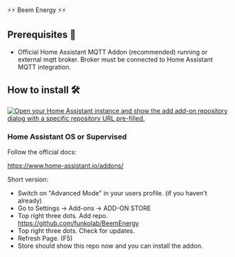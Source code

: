 ⚡️⚡️ Beem Energy ⚡️⚡️




## Prerequisites 📃

- Official Home Assistant MQTT Addon (recommended) running or external mqtt broker. Broker must be connected to Home Assistant MQTT integration.

## How to install 🛠️

[![Open your Home Assistant instance and show the add add-on repository dialog with a specific repository URL pre-filled.](https://my.home-assistant.io/badges/supervisor_add_addon_repository.svg)](https://my.home-assistant.io/redirect/supervisor_add_addon_repository/?repository_url=https%3A%2F%2Fgithub.com%2Ffunkolab%2FBeemEnergy)

### Home Assistant OS or Supervised

Follow the official docs:

https://www.home-assistant.io/addons/ 

Short version:

- Switch on "Advanced Mode" in your users profile. (if you haven't already)
- Go to Settings -> Add-ons -> ADD-ON STORE
- Top right three dots. Add repo. https://github.com/funkolab/BeemEnergy 
- Top right three dots. Check for updates.
- Refresh Page. (F5)
- Store should show this repo now and you can install the addon.